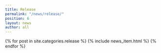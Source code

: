 ```yaml
---
title: Release
permalink: "/news/release/"
position: 6
layout: news
author: all
---
```


{% for post in site.categories.release %}
  {% include news_item.html %}
{% endfor %}
